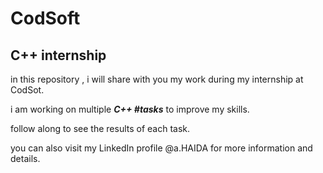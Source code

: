 # CodSoft
## C++ internship
in this repository , i will share with you my work during my internship at CodSot.

i am working on multiple ***C++ #tasks*** to improve my skills.

follow along to see the results of each task.

you can also visit my LinkedIn profile @a.HAIDA for more information and details.
